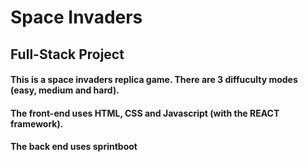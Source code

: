 # Space Invaders
## Full-Stack Project

#### This is a space invaders replica game. There are 3 diffuculty modes (easy, medium and hard).
#### The front-end uses HTML, CSS and Javascript (with the REACT framework).
#### The back end uses sprintboot
